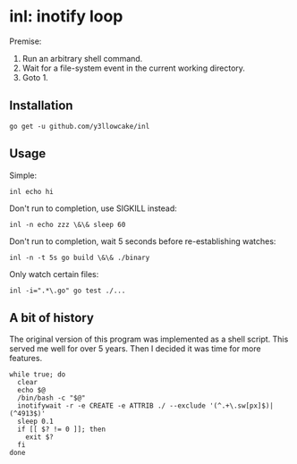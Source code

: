 # inl: inotify loop

Premise:
1. Run an arbitrary shell command.
2. Wait for a file-system event in the current working directory.
3. Goto 1.

## Installation
`go get -u github.com/y3llowcake/inl`

## Usage
Simple:

`inl echo hi`

Don't run to completion, use SIGKILL instead:

`inl -n echo zzz \&\& sleep 60`

Don't run to completion, wait 5 seconds before re-establishing watches:

`inl -n -t 5s go build \&\& ./binary`

Only watch certain files:

`inl -i=".*\.go" go test ./...`

## A bit of history
The original version of this program was implemented as a shell script. This served me well for over 5 years. Then I decided it was time for more features.

```
while true; do
  clear
  echo $@
  /bin/bash -c "$@"
  inotifywait -r -e CREATE -e ATTRIB ./ --exclude '(^.+\.sw[px]$)|(^4913$)'
  sleep 0.1
  if [[ $? != 0 ]]; then
    exit $?
  fi
done
```
